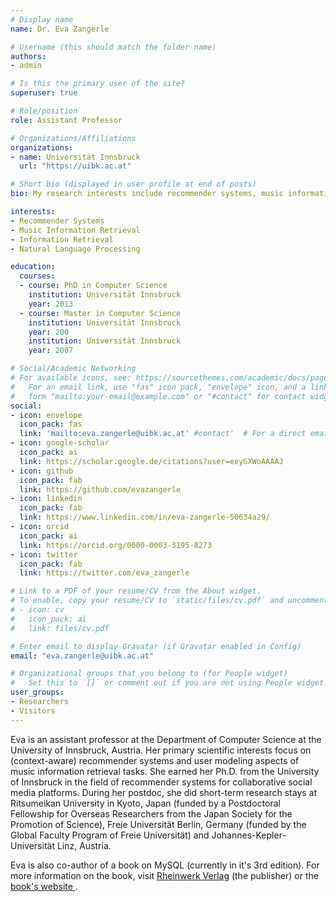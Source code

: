 ```yaml
---
# Display name
name: Dr. Eva Zangerle 

# Username (this should match the folder name)
authors:
- admin

# Is this the primary user of the site?
superuser: true

# Role/position
role: Assistant Professor

# Organizations/Affiliations
organizations:
- name: Universität Innsbruck
  url: "https://uibk.ac.at"

# Short bio (displayed in user profile at end of posts)
bio: My research interests include recommender systems, music information retrieval and natural language processing.

interests:
- Recommender Systems
- Music Information Retrieval
- Information Retrieval
- Natural Language Processing

education:
  courses:
  - course: PhD in Computer Science
    institution: Universität Innsbruck
    year: 2013
  - course: Master in Computer Science
    institution: Universität Innsbruck
    year: 200
    institution: Universität Innsbruck
    year: 2007

# Social/Academic Networking
# For available icons, see: https://sourcethemes.com/academic/docs/page-builder/#icons
#   For an email link, use "fas" icon pack, "envelope" icon, and a link in the
#   form "mailto:your-email@example.com" or "#contact" for contact widget.
social:
- icon: envelope
  icon_pack: fas 
  link: 'mailto:eva.zangerle@uibk.ac.at' #contact'  # For a direct email link, use "mailto:test@example.org".
- icon: google-scholar
  icon_pack: ai 
  link: https://scholar.google.de/citations?user=eeyGXWoAAAAJ
- icon: github
  icon_pack: fab
  link: https://github.com/evazangerle
- icon: linkedin
  icon_pack: fab
  link: https://www.linkedin.com/in/eva-zangerle-50634a29/ 
- icon: orcid
  icon_pack: ai
  link: https://orcid.org/0000-0003-3195-8273
- icon: twitter
  icon_pack: fab
  link: https://twitter.com/eva_zangerle

# Link to a PDF of your resume/CV from the About widget.
# To enable, copy your resume/CV to `static/files/cv.pdf` and uncomment the lines below.
# - icon: cv
#   icon_pack: ai
#   link: files/cv.pdf

# Enter email to display Gravatar (if Gravatar enabled in Config)
email: "eva.zangerle@uibk.ac.at"

# Organizational groups that you belong to (for People widget)
#   Set this to `[]` or comment out if you are not using People widget.
user_groups:
- Researchers
- Visitors
---
```

Eva is an assistant professor at the Department of Computer Science at the University of Innsbruck, Austria. Her primary scientific interests focus on (context-aware) recommender systems and user modeling aspects of music information retrieval tasks. She earned her Ph.D. from the University of Innsbruck in the field of recommender systems for collaborative social media platforms. During her postdoc, she did short-term research stays at Ritsumeikan University in Kyoto, Japan (funded by a Postdoctoral Fellowship for Overseas Researchers from the Japan Society for the Promotion of Science), Freie Universität Berlin, Germany (funded by the Global Faculty Program of Freie Universität) and Johannes-Kepler-Universität Linz, Austria. 

Eva is also co-author of a book on MySQL (currently in it's 3rd edition). For more information on the book, visit <a href="https://www.rheinwerk-verlag.de/mysql_3843/">Rheinwerk Verlag</a> (the publisher) or the <a href="https://www.mysqladmin.at/">book's website </a>.
